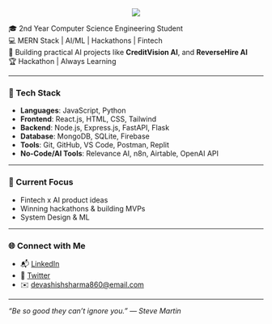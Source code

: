 <div align="center">
  <img src="https://capsule-render.vercel.app/api?type=waving&color=0:667eea,100:764ba2&height=200&section=header&text=Devashish%20Sharma&fontSize=50&fontColor=ffffff&animation=fadeIn&fontAlignY=35&desc=Computer%20Science%20Engineering%20Student&descAlignY=55&descSize=18" />
</div>

🎓 2nd Year Computer Science Engineering Student  
💻 MERN Stack | AI/ML | Hackathons | Fintech  
🚀 Building practical AI projects like **CreditVision AI**, and **ReverseHire AI**  
🏆 Hackathon | Always Learning

---

### 🔧 Tech Stack
- **Languages**:  JavaScript, Python
- **Frontend**: React.js, HTML, CSS, Tailwind
- **Backend**: Node.js, Express.js, FastAPI, Flask
- **Database**: MongoDB, SQLite, Firebase
- **Tools**: Git, GitHub, VS Code, Postman, Replit
- **No-Code/AI Tools**: Relevance AI, n8n, Airtable, OpenAI API

---

### 🧠 Current Focus
- Fintech x AI product ideas  
- Winning hackathons & building MVPs  
- System Design & ML  

---

### 🌐 Connect with Me
- 📬 [LinkedIn](https://www.linkedin.com/in/devashish-sharma-542961315/)
- 💬 [Twitter](https://x.com/SDEVASHISH01)
- ✉️ devashishsharma860@email.com

---

*“Be so good they can’t ignore you.” — Steve Martin*

